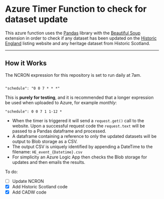 # Azure Timer Function to check for dataset update

This azure function uses the [Pandas](https://pandas.pydata.org/) library with the [Beautiful Soup](https://pypi.org/project/beautifulsoup4/) extension in order to check if any dataset has been updated on the [Historic England](https://historicengland.org.uk/listing/the-list/data-downloads/) listing website and any heritage dataset from Historic Scotland.

___


## How it Works

The NCRON expression for this repository is set to run daily at 7am.
~~~

"schedule": "0 0 7 * * *"

~~~

This is **purely for testing**, and it is recommended that a longer expression be used when uploaded to Azure, for example *monthly*:
~~~
"schedule": 0 0 7 1 1-12 *
~~~

- When the timer is triggered it will send a `request.get()` call to the website. Upon a successful request code the `request.text` will be passed to a Pandas dataframe and processed. 
- A dataframe containing a reference to only the updated datasets will be output to Blob storage as a CSV.
- The output CSV is uniquely identified by appending a DateTime to the filename: `HE_event_{Datetime}.csv`
- For simplicity an Azure Logic App then checks the Blob storage for updates and then emails the results.

To do:

- [ ] Update NCRON
- [X] Add Historic Scotland code
- [X] Add CADW code